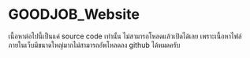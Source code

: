 # GOODJOB_Website
เนื้อหาต่อไปนี้เป็นแค่ source code เท่านั้น ไม่สามารถโหลดแล้วเปิดได้เลย เพราะเนื้อหาไฟล์ภายในเว็บมีขนาดใหญ่มากไม่สามารถอัพโหลดลง github ได้หมดครับ
